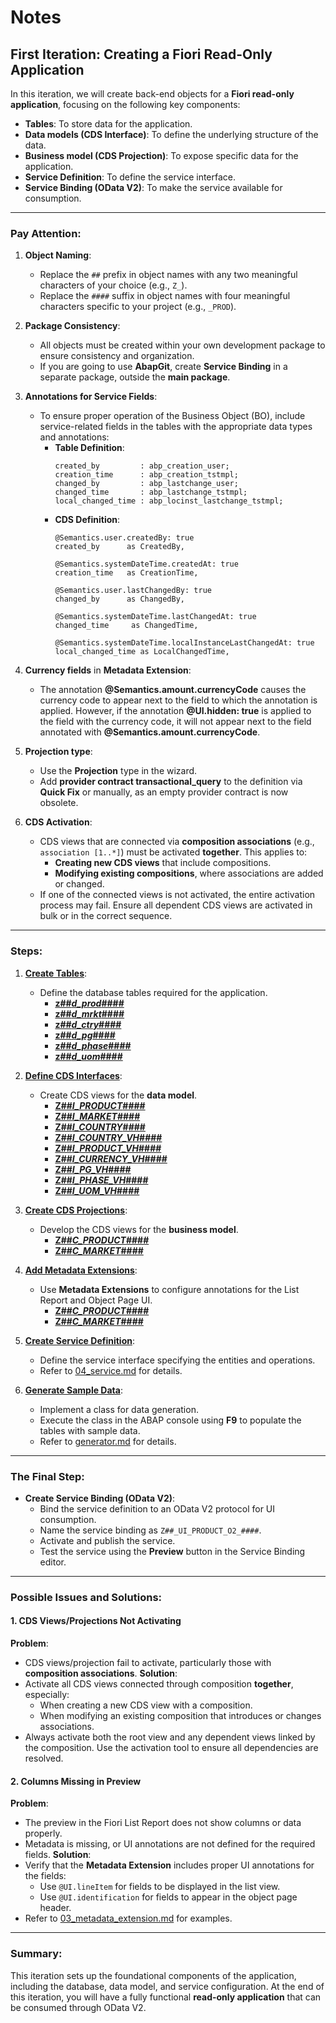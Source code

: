 # Notes

## First Iteration: Creating a Fiori Read-Only Application

In this iteration, we will create back-end objects for a **Fiori read-only application**, focusing on the following key components:
- **Tables**: To store data for the application.
- **Data models (CDS Interface)**: To define the underlying structure of the data.
- **Business model (CDS Projection)**: To expose specific data for the application.
- **Service Definition**: To define the service interface.
- **Service Binding (OData V2)**: To make the service available for consumption.

---

### Pay Attention:
1. **Object Naming**:
   - Replace the `##` prefix in object names with any two meaningful characters of your choice (e.g., `Z_`).
   - Replace the `####` suffix in object names with four meaningful characters specific to your project (e.g., `_PROD`).

2. **Package Consistency**:
   - All objects must be created within your own development package to ensure consistency and organization.
   - If you are going to use **AbapGit**, create **Service Binding** in a separate package, outside the **main package**.

3. **Annotations for Service Fields**:
   - To ensure proper operation of the Business Object (BO), include service-related fields in the tables with the appropriate data types and annotations:
     - **Table Definition**:
       ```abap
       created_by         : abp_creation_user;
       creation_time      : abp_creation_tstmpl;
       changed_by         : abp_lastchange_user;
       changed_time       : abp_lastchange_tstmpl;
       local_changed_time : abp_locinst_lastchange_tstmpl;
       ```
     - **CDS Definition**:
       ```abap
       @Semantics.user.createdBy: true
       created_by      as CreatedBy,

       @Semantics.systemDateTime.createdAt: true
       creation_time   as CreationTime,

       @Semantics.user.lastChangedBy: true
       changed_by      as ChangedBy,

       @Semantics.systemDateTime.lastChangedAt: true
       changed_time     as ChangedTime,

       @Semantics.systemDateTime.localInstanceLastChangedAt: true
       local_changed_time as LocalChangedTime,
       ```

4. **Currency fields** in **Metadata Extension**:
   - The annotation **@Semantics.amount.currencyCode** causes the currency code to appear next to the field to which the annotation is applied. However, if the annotation **@UI.hidden: true** is applied to the field with the currency code, it will not appear next to the field annotated with **@Semantics.amount.currencyCode**.

5. **Projection type**:
   - Use the **Projection** type in the wizard.
   - Add **provider contract transactional_query** to the definition via **Quick Fix** or manually, as an empty provider contract is now obsolete.

6. **CDS Activation**:
   - CDS views that are connected via **composition associations** (e.g., `association [1..*]`) must be activated **together**. This applies to:
     - **Creating new CDS views** that include compositions.
     - **Modifying existing compositions**, where associations are added or changed.
   - If one of the connected views is not activated, the entire activation process may fail. Ensure all dependent CDS views are activated in bulk or in the correct sequence.

---

### Steps:

1. **[Create Tables](./00_tables.md)**:
   - Define the database tables required for the application.
      - **[z##_d_prod_####](./00_tables.md#z##_d_prod_)**
      - **[z##_d_mrkt_####](./00_tables.md#z##_d_mrkt_)**
      - **[z##_d_ctry_####](./00_tables.md#z##_d_ctry_)**
      - **[z##_d_pg_####](./00_tables.md#z##_d_pg_)**
      - **[z##_d_phase_####](./00_tables.md#z##_d_phase_)**
      - **[z##_d_uom_####](./00_tables.md#z##_d_uom_)**

2. **[Define CDS Interfaces](./01_cds.md)**:
   - Create CDS views for the **data model**.
      - **[Z##_I_PRODUCT_####](./01_cds.md#Z##_I_PRODUCT_)**
      - **[Z##_I_MARKET_####](./01_cds.md#Z##_I_MARKET_)**
      - **[Z##_I_COUNTRY_####](./01_cds.md#Z##_I_COUNTRY_)**
      - **[Z##_I_COUNTRY_VH_####](./01_cds.md#Z##_I_COUNTRY_VH_)**
      - **[Z##_I_PRODUCT_VH_####](./01_cds.md#Z##_I_PRODUCT_VH_)**
      - **[Z##_I_CURRENCY_VH_####](./01_cds.md#Z##_I_CURRENCY_VH_)**
      - **[Z##_I_PG_VH_####](./01_cds.md#Z##_I_PG_VH_)**
      - **[Z##_I_PHASE_VH_####](./01_cds.md#Z##_I_PHASE_VH_)**
      - **[Z##_I_UOM_VH_####](./01_cds.md#Z##_I_UOM_VH_)**

3. **[Create CDS Projections](./02_cds.md)**:
   - Develop the CDS views for the **business model**.
      - **[Z##_C_PRODUCT_####](./02_cds.md#Z##_C_PRODUCT_)**
      - **[Z##_C_MARKET_####](./02_cds.md#Z##_C_MARKET_)**

4. **[Add Metadata Extensions](./03_metadata_extension.md)**:
   - Use **Metadata Extensions** to configure annotations for the List Report and Object Page UI.
      - **[Z##_C_PRODUCT_####](./03_metadata_extension.md#Z##_C_PRODUCT_)**
      - **[Z##_C_MARKET_####](./03_metadata_extension.md#Z##_C_MARKET_)**

5. **[Create Service Definition](./04_service.md)**:
   - Define the service interface specifying the entities and operations.
   - Refer to [04_service.md](./04_service.md) for details.

6. **[Generate Sample Data](./05_generator.md)**:
   - Implement a class for data generation.
   - Execute the class in the ABAP console using **F9** to populate the tables with sample data.
   - Refer to [generator.md](./05_generator.md) for details.

---

### The Final Step:
- **Create Service Binding (OData V2)**:
   - Bind the service definition to an OData V2 protocol for UI consumption.
   - Name the service binding as `Z##_UI_PRODUCT_O2_####`.
   - Activate and publish the service.
   - Test the service using the **Preview** button in the Service Binding editor.

---

### Possible Issues and Solutions:

#### 1. **CDS Views/Projections Not Activating**
   **Problem**:
   - CDS views/projection fail to activate, particularly those with **composition associations**.
   **Solution**:
   - Activate all CDS views connected through composition **together**, especially:
     - When creating a new CDS view with a composition.
     - When modifying an existing composition that introduces or changes associations.
   - Always activate both the root view and any dependent views linked by the composition. Use the activation tool to ensure all dependencies are resolved.

#### 2. **Columns Missing in Preview**
   **Problem**:
   - The preview in the Fiori List Report does not show columns or data properly.
   - Metadata is missing, or UI annotations are not defined for the required fields.
   **Solution**:
   - Verify that the **Metadata Extension** includes proper UI annotations for the fields:
     - Use `@UI.lineItem` for fields to be displayed in the list view.
     - Use `@UI.identification` for fields to appear in the object page header.
   - Refer to [03_metadata_extension.md](./03_metadata_extension.md) for examples.

---

### Summary:
This iteration sets up the foundational components of the application, including the database, data model, and service configuration. At the end of this iteration, you will have a fully functional **read-only application** that can be consumed through OData V2.